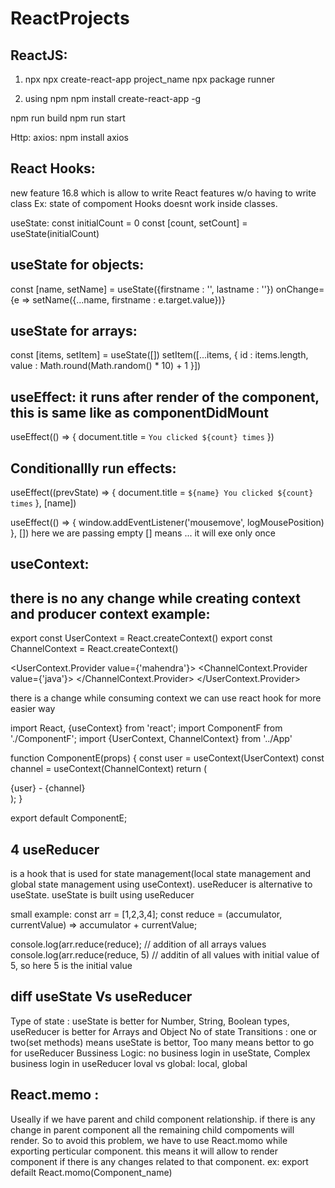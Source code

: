 # ReactProjects
ReactJS:
-----------
1. npx
npx create-react-app project_name
npx package runner

2. using npm
npm install create-react-app -g


npm run build
npm run start

Http:
axios: npm install axios

React Hooks:
-------------
new feature 16.8
which is allow to write React features w/o having to write class
Ex: state of compoment
Hooks doesnt work inside classes.

useState:
const initialCount = 0
const [count, setCount] = useState(initialCount)

useState for objects:
----------------------
const [name, setName] = useState({firstname : '', lastname : ''})
onChange={e => setName({...name, firstname : e.target.value})}

useState for arrays:
---------------------
const [items, setItem] = useState([])
setItem([...items, {
            id : items.length,
            value : Math.round(Math.random() * 10) + 1
        }])
		
useEffect: it runs after render of the component, this is same like as componentDidMount
---------------
useEffect(() => {
        document.title = `You clicked ${count} times`
    })		

Conditionallly run effects:
---------------------------
 useEffect((prevState) => {
        document.title = `${name} You clicked ${count} times`
    }, [name])
	
useEffect(() => {
        window.addEventListener('mousemove', logMousePosition)
    }, [])
here we are passing empty [] means ... it will exe only once

useContext:
-----------
there is no any change while creating context and producer context
example:
--------
export const UserContext = React.createContext()
export const ChannelContext = React.createContext()

<UserContext.Provider value={'mahendra'}>
          <ChannelContext.Provider value={'java'}>
            <ComponentC />
          </ChannelContext.Provider>
        </UserContext.Provider>
		
there is a change while consuming context we can use react hook for more easier way

import React, {useContext} from 'react';
import ComponentF from './ComponentF';
import {UserContext, ChannelContext} from '../App'

function ComponentE(props) {
    const user = useContext(UserContext)
    const channel = useContext(ChannelContext)
	 return (
        <div>
                {user} - {channel}
        </div>
    );
}

export default ComponentE;

4 useReducer
---------------
is a hook that is used for state management(local state management and global state management using useContext).
useReducer is alternative to useState.
useState is built using useReducer

small example:
const arr = [1,2,3,4];
const reduce = (accumulator, currentValue) => accumulator + currentValue;

console.log(arr.reduce(reduce); // addition of all arrays values
console.log(arr.reduce(reduce, 5) // additin of all values with initial value of 5, so here 5 is the initial value

diff useState Vs useReducer
---------------------------
Type of state : useState is better for Number, String, Boolean types, useReducer is better for Arrays and Object
No of state Transitions : one or two(set methods) means useState is bettor, Too many means bettor to go for useReducer
Bussiness Logic: no business login in useState, Complex business login in useReducer
loval vs global: local, global

React.memo : 
-----------
Useally if we have parent and child component relationship. if there is any change in parent component all the remaining child compoments will render.
So to avoid this problem, we have to use React.momo while exporting perticular component. this means it will allow to render component if there is any changes related to that component.
ex: export defailt React.momo(Component_name)


